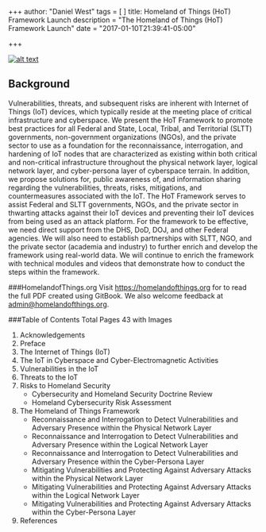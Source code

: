 +++
author: "Daniel West"
tags = [
]
title: Homeland of Things (HoT) Framework Launch
description = "The Homeland of Things (HoT) Framework Launch"
date = "2017-01-10T21:39:41-05:00"

+++

[![alt text](https://homelandofthings.org/wp-content/uploads/2016/12/HoT_Cover-232x300.jpg "Read the HoT Framework")](https://homelandofthings.org)


## Background
Vulnerabilities, threats, and subsequent risks are inherent with Internet of Things (IoT) devices, which typically reside at the meeting place of critical infrastructure and cyberspace. We present the HoT Framework to promote best practices for all Federal and State, Local, Tribal, and Territorial (SLTT) governments, non-government organizations (NGOs), and the private sector to use as a foundation for the reconnaissance, interrogation, and hardening of IoT nodes that are characterized as existing within both critical and non-critical infrastructure throughout the physical network layer, logical network layer, and cyber-persona layer of cyberspace terrain. In addition, we propose solutions for, public awareness of, and information sharing regarding the vulnerabilities, threats, risks, mitigations, and countermeasures associated with the IoT. The HoT Framework serves to assist Federal and SLTT governments, NGOs, and the private sector in thwarting attacks against their IoT devices and preventing their IoT devices from being used as an attack platform. For the framework to be effective, we need direct support from the DHS, DoD, DOJ, and other Federal agencies. We will also need to establish partnerships with SLTT, NGO, and the private sector (academia and industry) to further enrich and develop the framework using real-world data. We will continue to enrich the framework with technical modules and videos that demonstrate how to conduct the steps within the framework.

###HomelandofThings.org
Visit https://homelandofthings.org for to read the full PDF created using GitBook. We also welcome feedback at admin@homelandofthings.org.

###Table of Contents
Total Pages 43 with Images

1.   Acknowledgements
2.   Preface
3.   The Internet of Things (IoT)
4.   The IoT in Cyberspace and Cyber-Electromagnetic Activities
5.   Vulnerabilities in the IoT
6.   Threats to the IoT
7.   Risks to Homeland Security
     -  Cybersecurity and Homeland Security Doctrine Review
	 -  Homeland Cybersecurity Risk Assessment
8.   The Homeland of Things Framework
     -  Reconnaissance and Interrogation to Detect Vulnerabilities and Adversary Presence within the Physical Network Layer
	 -  Reconnaissance and Interrogation to Detect Vulnerabilities and Adversary Presence within the Logical Network Layer
     -  Reconnaissance and Interrogation to Detect Vulnerabilities and Adversary Presence within the Cyber-Persona Layer
     -  Mitigating Vulnerabilities and Protecting Against Adversary Attacks within the Physical Network Layer
     -  Mitigating Vulnerabilities and Protecting Against Adversary Attacks within the Logical Network Layer
     -  Mitigating Vulnerabilities and Protecting Against Adversary Attacks within the Cyber-Persona Layer
9.   References	 